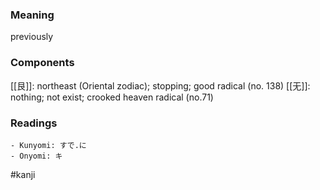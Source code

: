 ### Meaning

previously

### Components

[[艮]]: northeast (Oriental zodiac); stopping; good radical (no. 138) [[无]]: nothing; not exist; crooked heaven radical (no.71)

### Readings

```
- Kunyomi: すで.に
- Onyomi: キ
```

#kanji